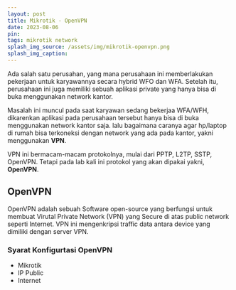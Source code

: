 ```yaml
---
layout: post
title: Mikrotik - OpenVPN
date: 2023-08-06
pin: 
tags: mikrotik network
splash_img_source: /assets/img/mikrotik-openvpn.png
splash_img_caption: 
---
```

Ada salah satu perusahan, yang mana perusahaan ini memberlakukan pekerjaan untuk karyawannya secara hybrid WFO dan WFA. Setelah itu, perusahaan ini juga memiliki sebuah aplikasi private yang hanya bisa di buka menggunakan network kantor.

Masalah ini muncul pada saat karyawan sedang bekerjaa WFA/WFH, dikarenkan aplikasi pada perusahaan tersebut hanya bisa di buka menggunakan network kantor saja. lalu bagaimana caranya agar hp/laptop di rumah bisa terkoneksi dengan network yang ada pada kantor, yakni menggunakan <b>VPN</b>.

VPN ini bermacam-macam protokolnya, mulai dari PPTP, L2TP, SSTP, OpenVPN. Tetapi pada lab kali ini protokol yang akan dipakai yakni, <b>OpenVPN</b>.

## OpenVPN
OpenVPN adalah sebuah Software open-source yang berfungsi untuk membuat Virutal Private Network (VPN) yang Secure di atas public network seperti Internet. VPN ini mengenkripsi traffic data antara device yang dimiliki dengan server VPN.

### Syarat Konfigurtasi OpenVPN
- Mikrotik
- IP Public
- Internet









